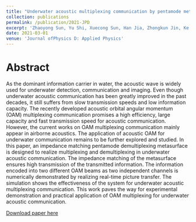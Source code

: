 ```yaml
---
title: "Underwater acoustic multiplexing communication by pentamode metasurface"
collection: publications
permalink: /publication/2021-JPD
excerpt: 'Zhaoyong Sun, Yu Shi, Xuecong Sun, Han Jia, Zhongkun Jin, Ke Deng, Jun Yang'
date: 2021-03-01
venue: 'Journal ofPhysics D: Applied Physics'
---
```


Abstract
======
As the dominant information carrier in water, the acoustic wave is widely used for underwater detection, communication and imaging. Even though underwater acoustic communication has been greatly improved in the past decades, it still suffers from slow transmission speeds and low information capacity. The recently developed acoustic orbital angular momentum (OAM) multiplexing communication promises a high efficiency, large capacity and fast transmission speed for acoustic communication. However, the current works on OAM multiplexing communication mainly appear in airborne acoustics. The application of acoustic OAM for underwater communication remains to be further explored and studied. In this paper, an impedance matching pentamode demultiplexing metasurface is designed to realize multiplexing and demultiplexing in underwater acoustic communication. The impedance matching of the metasurface ensures high transmission of the transmitted information. The information encoded into two different OAM beams as two independent channels is numerically demonstrated by realizing real-time picture transfer. The simulation shows the effectiveness of the system for underwater acoustic multiplexing communication. This work paves the way for experimental demonstration and practical application of OAM multiplexing for underwater acoustic communication.


[Download paper here](https://sunxvecong.github.io/files/2021-JPD.pdf)
